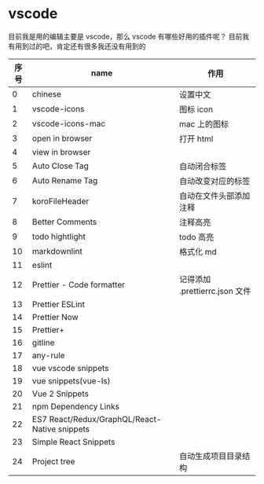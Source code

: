 # vscode

目前我是用的编辑主要是 vscode，那么 vscode 有哪些好用的插件呢？ 目前我有用到过的吧，肯定还有很多我还没有用到的

| 序号 | name                                          | 作用                           |
| ---- | --------------------------------------------- | ------------------------------ |
| 0    | chinese                                       | 设置中文                       |
| 1    | vscode-icons                                  | 图标 icon                      |
| 2    | vscode-icons-mac                              | mac 上的图标                   |
| 3    | open in browser                               | 打开 html                      |
| 4    | view in browser                               |                                |
| 5    | Auto Close Tag                                | 自动闭合标签                   |
| 6    | Auto Rename Tag                               | 自动改变对应的标签             |
| 7    | koroFileHeader                                | 自动在文件头部添加注释         |
| 8    | Better Comments                               | 注释高亮                       |
| 9    | todo hightlight                               | todo 高亮                      |
| 10   | markdownlint                                  | 格式化 md                      |
| 11   | eslint                                        |                                |
| 12   | Prettier - Code formatter                     | 记得添加 .prettierrc.json 文件 |
| 13   | Prettier ESLint                               |                                |
| 14   | Prettier Now                                  |                                |
| 15   | Prettier+                                     |                                |
| 16   | gitline                                       |                                |
| 17   | any-rule                                      |                                |
| 18   | vue vscode snippets                           |                                |
| 19   | vue snippets(vue-ls)                          |                                |
| 20   | Vue 2 Snippets                                |                                |
| 21   | npm Dependency Links                          |                                |
| 22   | ES7 React/Redux/GraphQL/React-Native snippets |                                |
| 23   | Simple React Snippets                         |                                |
| 24   | Project tree                                  | 自动生成项目目录结构                               |

<back-to-top />

<gitask />
